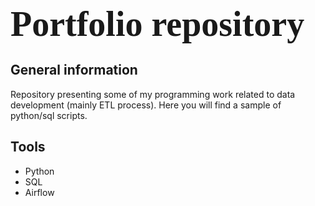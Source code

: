 <span style="font-family:Papyrus; font-size:4em;"> **Portfolio repository** </span>
## General information

Repository presenting some of my programming work related to data development (mainly ETL process). 
Here you will find a sample of python/sql scripts.

## Tools

- Python
- SQL
- Airflow
